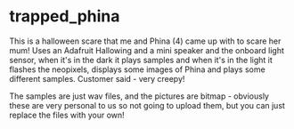 # trapped_phina
This is a halloween scare that me and Phina (4) came up with to scare her mum! Uses an Adafruit Hallowing and a mini speaker and the onboard light sensor, when it's in the dark it plays samples and when it's in the light it flashes the neopixels, displays some images of Phina and plays some different samples.  Customer said - very creepy!

The samples are just wav files, and the pictures are bitmap - obviously these are very personal to us so not going to upload them, but you can just replace the files with your own!
